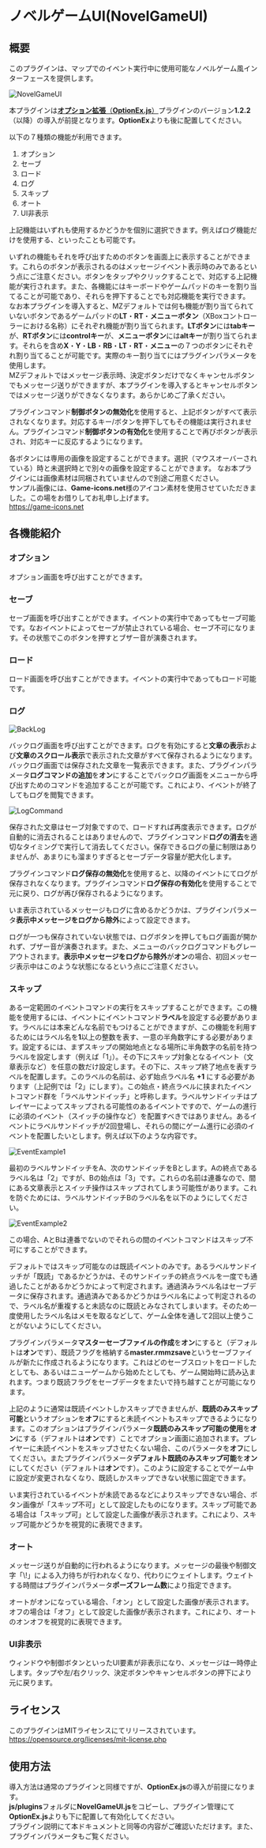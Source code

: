 # ノベルゲームUI(NovelGameUI)

## 概要
このプラグインは、マップでのイベント実行中に使用可能なノベルゲーム風インターフェースを提供します。

![NovelGameUI](https://github.com/nz-prism/RPG-Maker-MZ/blob/master/ReadmeImages/NovelGameUI1.png)

本プラグインは[**オプション拡張**（**OptionEx.js**）](https://github.com/nz-prism/RPG-Maker-MZ/tree/master/OptionEx)プラグインのバージョン**1.2.2**（以降）の導入が前提となります。**OptionEx**よりも後に配置してください。

以下の７種類の機能が利用できます。

1. オプション
1. セーブ
1. ロード
1. ログ
1. スキップ
1. オート
1. UI非表示

上記機能はいずれも使用するかどうかを個別に選択できます。例えばログ機能だけを使用する、といったことも可能です。

いずれの機能もそれを呼び出すためのボタンを画面上に表示することができます。これらのボタンが表示されるのはメッセージイベント表示時のみであるという点にご注意ください。ボタンをタップやクリックすることで、対応する上記機能が実行されます。また、各機能にはキーボードやゲームパッドのキーを割り当てることが可能であり、それらを押下することでも対応機能を実行できます。  
なお本プラグインを導入すると、MZデフォルトでは何も機能が割り当てられていないボタンであるゲームパッドの**LT**・**RT**・**メニューボタン**（XBoxコントローラーにおける名称）にそれぞれ機能が割り当てられます。**LTボタン**には**tabキー**が、**RTボタン**には**controlキー**が、**メニューボタン**には**altキー**が割り当てられます。それらを含め**X**・**Y**・**LB**・**RB**・**LT**・**RT**・**メニュー**の７つのボタンにそれぞれ割り当てることが可能です。実際のキー割り当てにはプラグインパラメータを使用します。  
MZデフォルトではメッセージ表示時、決定ボタンだけでなくキャンセルボタンでもメッセージ送りができますが、本プラグインを導入するとキャンセルボタンではメッセージ送りができなくなります。あらかじめご了承ください。

プラグインコマンド**制御ボタンの無効化**を使用すると、上記ボタンがすべて表示されなくなります。対応するキー/ボタンを押下してもその機能は実行されません。プラグインコマンド**制御ボタンの有効化**を使用することで再びボタンが表示され、対応キーに反応するようになります。

各ボタンには専用の画像を設定することができます。選択（マウスオーバーされている）時と未選択時とで別々の画像を設定することができます。
なお本プラグインには画像素材は同梱されていませんので別途ご用意ください。  
サンプル画像には、**Game-icons.net**様のアイコン素材を使用させていただきました。この場をお借りしてお礼申し上げます。  
https://game-icons.net


## 各機能紹介

### オプション
オプション画面を呼び出すことができます。


### セーブ
セーブ画面を呼び出すことができます。イベントの実行中であってもセーブ可能です。なおイベントによってセーブが禁止されている場合、セーブ不可になります。その状態でこのボタンを押すとブザー音が演奏されます。


### ロード
ロード画面を呼び出すことができます。イベントの実行中であってもロード可能です。


### ログ

![BackLog](https://github.com/nz-prism/RPG-Maker-MZ/blob/master/ReadmeImages/NovelGameUI2.png)

バックログ画面を呼び出すことができます。ログを有効にすると**文章の表示**および**文章のスクロール表示**で表示された文章がすべて保存されるようになります。バックログ画面では保存された文章を一覧表示できます。また、プラグインパラメータ**ログコマンドの追加**を**オン**にすることでバックログ画面をメニューから呼び出すためのコマンドを追加することが可能です。これにより、イベントが終了してもログを閲覧できます。

![LogCommand](https://github.com/nz-prism/RPG-Maker-MZ/blob/master/ReadmeImages/NovelGameUI3.png)

保存された文章はセーブ対象ですので、ロードすれば再度表示できます。ログが自動的に消去されることはありませんので、プラグインコマンド**ログの消去**を適切なタイミングで実行して消去してください。保存できるログの量に制限はありませんが、あまりにも溜まりすぎるとセーブデータ容量が肥大化します。

プラグインコマンド**ログ保存の無効化**を使用すると、以降のイベントにてログが保存されなくなります。プラグインコマンド**ログ保存の有効化**を使用することで元に戻り、ログが再び保存されるようになります。

いま表示されているメッセージもログに含めるかどうかは、プラグインパラメータ**表示中メッセージをログから除外**によって設定できます。

ログが一つも保存されていない状態では、ログボタンを押してもログ画面が開かれず、ブザー音が演奏されます。また、メニューのバックログコマンドもグレーアウトされます。**表示中メッセージをログから除外**が**オン**の場合、初回メッセージ表示中はこのような状態になるという点にご注意ください。


### スキップ
ある一定範囲のイベントコマンドの実行をスキップすることができます。この機能を使用するには、イベントにイベントコマンド**ラベル**を設定する必要があります。ラベルには本来どんな名前でもつけることができますが、この機能を利用するためにはラベル名を**1**以上の整数を表す、一意の半角数字にする必要があります。設定するには、まずスキップの開始地点となる場所に半角数字の名前を持つラベルを設定します（例えば「1」）。その下にスキップ対象となるイベント（文章表示など）を任意の数だけ設定します。その下に、スキップ終了地点を表すラベルを配置します。このラベルの名前は、必ず始点ラベル名 **+1** にする必要があります（上記例では「2」にします）。この始点・終点ラベルに挟まれたイベントコマンド群を「ラベルサンドイッチ」と呼称します。ラベルサンドイッチはプレイヤーによってスキップされる可能性のあるイベントですので、ゲームの進行に必須のイベント（スイッチの操作など）を配置すべきではありません。あるイベントにラベルサンドイッチが2回登場し、それらの間にゲーム進行に必須のイベントを配置したいとします。例えば以下のような内容です。

![EventExample1](https://github.com/nz-prism/RPG-Maker-MZ/blob/master/ReadmeImages/NovelGameUI4.png)

最初のラベルサンドイッチをA、次のサンドイッチをBとします。Aの終点であるラベル名は「2」ですが、Bの始点は「3」です。これらの名前は連番なので、間にある文章表示とスイッチ操作はスキップされてしまう可能性があります。これを防ぐためには、ラベルサンドイッチBのラベル名を以下のようにしてください。

![EventExample2](https://github.com/nz-prism/RPG-Maker-MZ/blob/master/ReadmeImages/NovelGameUI5.png)

この場合、AとBは連番でないのでそれらの間のイベントコマンドはスキップ不可にすることができます。

デフォルトではスキップ可能なのは既読イベントのみです。あるラベルサンドイッチが「既読」であるかどうかは、そのサンドイッチの終点ラベルを一度でも通過したことがあるかどうかによって判定されます。通過済みラベル名はセーブデータに保存されます。通過済みであるかどうかはラベル名によって判定されるので、ラベル名が重複すると未読なのに既読とみなされてしまいます。そのため一度使用したラベル名はメモを取るなどして、ゲーム全体を通して2回以上使うことがないようにしてください。

プラグインパラメータ**マスターセーブファイルの作成**を**オン**にすると（デフォルトは**オン**です）、既読フラグを格納する**master.rmmzsave**というセーブファイルが新たに作成されるようになります。これはどのセーブスロットをロードしたとしても、あるいはニューゲームから始めたとしても、ゲーム開始時に読み込まれます。つまり既読フラグをセーブデータをまたいで持ち越すことが可能になります。

上記のように通常は既読イベントしかスキップできませんが、**既読のみスキップ可能**というオプションを**オフ**にすると未読イベントもスキップできるようになります。このオプションはプラグインパラメータ**既読のみスキップ可能の使用**を**オン**にする（デフォルトは**オン**です）ことでオプション画面に追加されます。プレイヤーに未読イベントをスキップさせたくない場合、このパラメータを**オフ**にしてください。またプラグインパラメータ**デフォルト既読のみスキップ可能**を**オン**にしてください（デフォルトは**オン**です）。このように設定することでゲーム中に設定が変更されなくなり、既読しかスキップできない状態に固定できます。

いま実行されているイベントが未読であるなどによりスキップできない場合、ボタン画像が「スキップ不可」として設定したものになります。スキップ可能である場合は「スキップ可」として設定した画像が表示されます。これにより、スキップ可能かどうかを視覚的に表現できます。


### オート
メッセージ送りが自動的に行われるようになります。メッセージの最後や制御文字「\\!」による入力待ちが行われなくなり、代わりにウェイトします。ウェイトする時間はプラグインパラメータ**ポーズフレーム数**により指定できます。

オートがオンになっている場合、「オン」として設定した画像が表示されます。オフの場合は「オフ」として設定した画像が表示されます。これにより、オートのオンオフを視覚的に表現できます。


### UI非表示
ウィンドウや制御ボタンといったUI要素が非表示になり、メッセージは一時停止します。タップや左/右クリック、決定ボタンやキャンセルボタンの押下により元に戻ります。


## ライセンス
このプラグインはMITライセンスにてリリースされています。  
https://opensource.org/licenses/mit-license.php


## 使用方法
導入方法は通常のプラグインと同様ですが、**OptionEx.js**の導入が前提になります。  
**js/plugins**フォルダに**NovelGameUI.js**をコピーし、プラグイン管理にて**OptionEx.js**よりも下に配置して有効化してください。  
プラグイン説明にて本ドキュメントと同等の内容がご確認いただけます。また、プラグインパラメータもご覧ください。